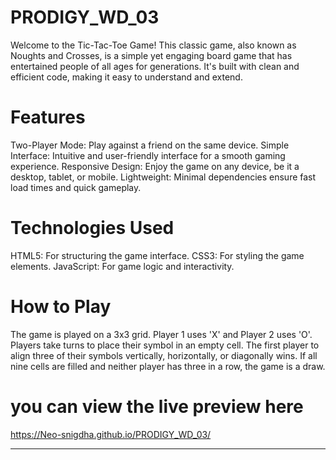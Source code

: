 # PRODIGY_WD_03
Welcome to the Tic-Tac-Toe Game! This classic game, also known as Noughts and Crosses, is a simple yet engaging board game that has entertained people of all ages for generations. It's built with clean and efficient code, making it easy to understand and extend.

# Features
Two-Player Mode: Play against a friend on the same device.
Simple Interface: Intuitive and user-friendly interface for a smooth gaming experience.
Responsive Design: Enjoy the game on any device, be it a desktop, tablet, or mobile.
Lightweight: Minimal dependencies ensure fast load times and quick gameplay.

# Technologies Used
HTML5: For structuring the game interface.
CSS3: For styling the game elements.
JavaScript: For game logic and interactivity.

# How to Play
The game is played on a 3x3 grid.
Player 1 uses 'X' and Player 2 uses 'O'.
Players take turns to place their symbol in an empty cell.
The first player to align three of their symbols vertically, horizontally, or diagonally wins.
If all nine cells are filled and neither player has three in a row, the game is a draw.

# you can view the live preview here

https://Neo-snigdha.github.io/PRODIGY_WD_03/

----------------------------------
